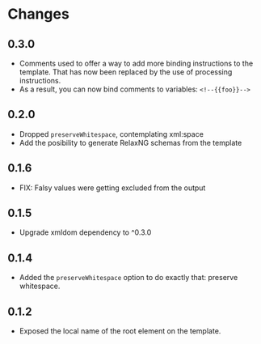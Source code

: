 # Changes

## 0.3.0

* Comments used to offer a way to add more binding instructions to the template.
  That has now been replaced by the use of processing instructions.
* As a result, you can now bind comments to variables: `<!--{{foo}}-->`

## 0.2.0

* Dropped `preserveWhitespace`, contemplating xml:space
* Add the posibility to generate RelaxNG schemas from the template

## 0.1.6

* FIX: Falsy values were getting excluded from the output

## 0.1.5

* Upgrade xmldom dependency to ^0.3.0

## 0.1.4

* Added the `preserveWhitespace` option to do exactly that: preserve whitespace.

## 0.1.2

* Exposed the local name of the root element on the template.
